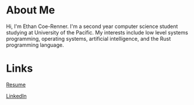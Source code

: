 # About Me

Hi, I'm Ethan Coe-Renner. I'm a second year computer science student studying at University of the Pacific. My interests include low level systems programming, operating systems, artificial intelligence, and the Rust programming language.

# Links

[Resume](https://ethan-coe-renner.github.io/resume.html)

[LinkedIn](https://www.linkedin.com/in/ethan-coe-renner-2629a5204)
